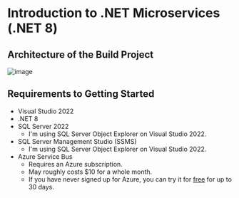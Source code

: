 # Introduction to .NET Microservices (.NET 8)

## Architecture of the Build Project

![image](https://github.com/user-attachments/assets/fe8dfe73-3ec4-4be3-ba9e-8383e9f11146)

## Requirements to Getting Started

- Visual Studio 2022
- .NET 8
- SQL Server 2022
  - I'm using SQL Server Object Explorer on Visual Studio 2022.
- SQL Server Management Studio (SSMS)
  - I'm using SQL Server Object Explorer on Visual Studio 2022.
- Azure Service Bus
  - Requires an Azure subscription.
  - May roughly costs $10 for a whole month.
  - If you have never signed up for Azure, you can try it for [free](https://azure.microsoft.com/en-us/pricing/purchase-options/azure-account) for up to 30 days.
